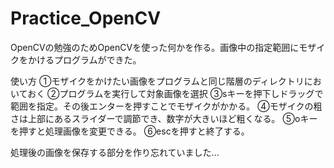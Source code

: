 # Practice_OpenCV
OpenCVの勉強のためOpenCVを使った何かを作る。画像中の指定範囲にモザイクをかけるプログラムができた。

使い方
①モザイクをかけたい画像をプログラムと同じ階層のディレクトリにおいておく
②プログラムを実行して対象画像を選択
③sキーを押下しドラッグで範囲を指定。その後エンターを押すことでモザイクがかかる。
④モザイクの粗さは上部にあるスライダーで調節でき、数字が大きいほど粗くなる。
⑤oキーを押すと処理画像を変更できる。
⑥escを押すと終了する。

処理後の画像を保存する部分を作り忘れていました...
